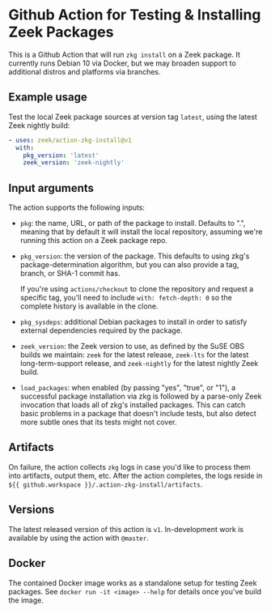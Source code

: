 # Github Action for Testing & Installing Zeek Packages

This is a Github Action that will run `zkg install` on a Zeek
package. It currently runs Debian 10 via Docker, but we may broaden
support to additional distros and platforms via branches.

## Example usage

Test the local Zeek package sources at version tag `latest`, using the
latest Zeek nightly build:

```yaml
- uses: zeek/action-zkg-install@v1
  with:
    pkg_version: 'latest'
    zeek_version: 'zeek-nightly'
```

## Input arguments

The action supports the following inputs:

- `pkg`: the name, URL, or path of the package to install. Defaults to
  ".", meaning that by default it will install the local repository,
  assuming we're running this action on a Zeek package repo.

- `pkg_version`: the version of the package. This defaults to using zkg's
  package-determination algorithm, but you can also provide a tag,
  branch, or SHA-1 commit has.

  If you're using `actions/checkout` to clone the repository and
  request a specific tag, you'll need to include `with: fetch-depth:
  0` so the complete history is available in the clone.

- `pkg_sysdeps`: additional Debian packages to install in order to
  satisfy external dependencies required by the package.

- `zeek_version`: the Zeek version to use, as defined by the SuSE OBS
  builds we maintain: `zeek` for the latest release, `zeek-lts` for
  the latest long-term-support release, and `zeek-nightly` for the
  latest nightly Zeek build.

- `load_packages`: when enabled (by passing "yes", "true", or "1"), a
  successful package installation via zkg is followed by a parse-only
  Zeek invocation that loads all of zkg's installed packages. This can
  catch basic problems in a package that doesn't include tests, but
  also detect more subtle ones that its tests might not cover.

## Artifacts

On failure, the action collects `zkg` logs in case you'd like to process them
into artifacts, output them, etc. After the action completes, the logs reside in
`${{ github.workspace }}/.action-zkg-install/artifacts`.

## Versions

The latest released version of this action is `v1`. In-development work
is available by using the action with `@master`.

## Docker

The contained Docker image works as a standalone setup for testing
Zeek packages. See `docker run -it <image> --help` for details once
you've build the image.
